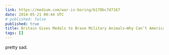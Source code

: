 ```yaml
---
link: https://medium.com/war-is-boring/b170bc7d7167
date: 2014-05-21 00:44 UTC
# published: false
published: true
title: Britain Gives Medals to Brave Military Animals—Why Can’t America?
tags: []
---
```


pretty sad.
